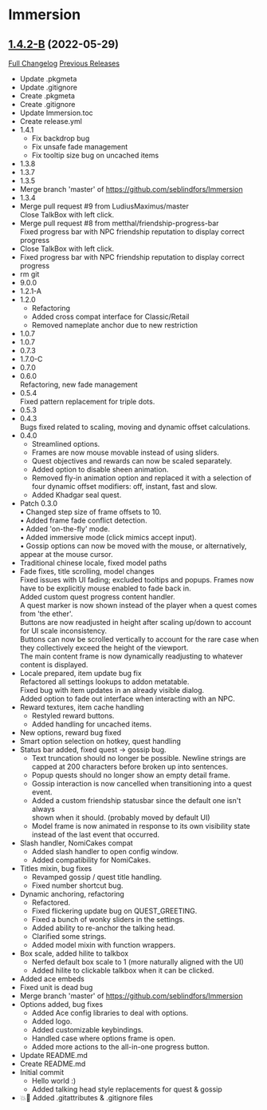 # Immersion

## [1.4.2-B](https://github.com/seblindfors/Immersion/tree/1.4.2-B) (2022-05-29)
[Full Changelog](https://github.com/seblindfors/Immersion/commits/1.4.2-B) [Previous Releases](https://github.com/seblindfors/Immersion/releases)

- Update .pkgmeta  
- Update .gitignore  
- Create .pkgmeta  
- Create .gitignore  
- Update Immersion.toc  
- Create release.yml  
- 1.4.1  
    - Fix backdrop bug  
    - Fix unsafe fade management  
    - Fix tooltip size bug on uncached items  
- 1.3.8  
- 1.3.7  
- 1.3.5  
- Merge branch 'master' of https://github.com/seblindfors/Immersion  
- 1.3.4  
- Merge pull request #9 from LudiusMaximus/master  
    Close TalkBox with left click.  
- Merge pull request #8 from metthal/friendship-progress-bar  
    Fixed progress bar with NPC friendship reputation to display correct progress  
- Close TalkBox with left click.  
- Fixed progress bar with NPC friendship reputation to display correct progress  
- rm git  
- 9.0.0  
- 1.2.1-A  
- 1.2.0  
    - Refactoring  
    - Added cross compat interface for Classic/Retail  
    - Removed nameplate anchor due to new restriction  
- 1.0.7  
- 1.0.7  
- 0.7.3  
- 1.7.0-C  
- 0.7.0  
- 0.6.0  
    Refactoring, new fade management  
- 0.5.4  
    Fixed pattern replacement for triple dots.  
- 0.5.3  
- 0.4.3  
    Bugs fixed related to scaling, moving and dynamic offset calculations.  
- 0.4.0  
    - Streamlined options.  
    - Frames are now mouse movable instead of using sliders.  
    - Quest objectives and rewards can now be scaled separately.  
    - Added option to disable sheen animation.  
    - Removed fly-in animation option and replaced it with a selection of  
    four dynamic offset modifiers: off, instant, fast and slow.  
    - Added Khadgar seal quest.  
- Patch 0.3.0  
    • Changed step size of frame offsets to 10.  
    • Added frame fade conflict detection.  
    • Added 'on-the-fly' mode.  
    • Added immersive mode (click mimics accept input).  
    • Gossip options can now be moved with the mouse, or alternatively,  
    appear at the mouse cursor.  
- Traditional chinese locale, fixed model paths  
- Fade fixes, title scrolling, model changes  
    Fixed issues with UI fading; excluded tooltips and popups. Frames now  
    have to be explicitly mouse enabled to fade back in.  
    Added custom quest progress content handler.  
    A quest marker is now shown instead of the player when a quest comes  
    from 'the ether'.  
    Buttons are now readjusted in height after scaling up/down to account  
    for UI scale inconsistency.  
    Buttons can now be scrolled vertically to account for the rare case when  
    they collectively exceed the height of the viewport.  
    The main content frame is now dynamically readjusting to whatever  
    content is displayed.  
- Locale prepared, item update bug fix  
    Refactored all settings lookups to addon metatable.  
    Fixed bug with item updates in an already visible dialog.  
    Added option to fade out interface when interacting with an NPC.  
- Reward textures, item cache handling  
    - Restyled reward buttons.  
    - Added handling for uncached items.  
- New options, reward bug fixed  
- Smart option selection on hotkey, quest handling  
- Status bar added, fixed quest -> gossip bug.  
    - Text truncation should no longer be possible. Newline strings are  
    capped at 200 characters before broken up into sentences.  
    - Popup quests should no longer show an empty detail frame.  
    - Gossip interaction is now cancelled when transitioning into a quest  
    event.  
    - Added a custom friendship statusbar since the default one isn't always  
    shown when it should. (probably moved by default UI)  
    - Model frame is now animated in response to its own visibility state  
    instead of the last event that occurred.  
- Slash handler, NomiCakes compat  
    - Added slash handler to open config window.  
    - Added compatibility for NomiCakes.  
- Titles mixin, bug fixes  
    - Revamped gossip / quest title handling.  
    - Fixed number shortcut bug.  
- Dynamic anchoring, refactoring  
    - Refactored.  
    - Fixed flickering update bug on QUEST\_GREETING.  
    - Fixed a bunch of wonky sliders in the settings.  
    - Added ability to re-anchor the talking head.  
    - Clarified some strings.  
    - Added model mixin with function wrappers.  
- Box scale, added hilite to talkbox  
    - Nerfed default box scale to 1 (more naturally aligned with the UI)  
    - Added hilite to clickable talkbox when it can be clicked.  
- Added ace embeds  
- Fixed unit is dead bug  
- Merge branch 'master' of https://github.com/seblindfors/Immersion  
- Options added, bug fixes  
    - Added Ace config libraries to deal with options.  
    - Added logo.  
    - Added customizable keybindings.  
    - Handled case where options frame is open.  
    - Added more actions to the all-in-one progress button.  
- Update README.md  
- Create README.md  
- Initial commit  
    - Hello world :)  
    - Added talking head style replacements for quest & gossip  
- :boom::camel: Added .gitattributes & .gitignore files  
